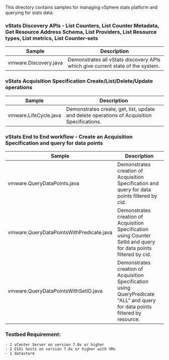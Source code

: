 This directory contains samples for managing vSphere stats platform and querying for stats data:

### vStats Discovery APIs - List Counters, List Counter Metadata, Get Resource Address Schema, List Providers, List Resource types, List metrics, List Counter-sets
Sample                                                                      | Description
----------------------------------------------------------------------------|----------------------------------------------------------------------------------------------------------
vmware.Discovery.java                           | Demonstrates all vStats discovery APIs which give current state of the system.


### vStats Acquisition Specification Create/List/Delete/Update operations
Sample                                                                      | Description
----------------------------------------------------------------------------|----------------------------------------------------------------------------------------------------------------
vmware.LifeCycle.java                       | Demonstrates create, get, list, update and delete operations of Acquisition Specifications.


### vStats End to End workflow - Create an Acquisition Specification and query for data points
Sample                                                                      | Description
----------------------------------------------------------------------------|----------------------------------------------------------------------------------------------------------
vmware.QueryDataPoints.java                     | Demonstrates creation of Acquisition Specification and query for data points filtered by cid.
vmware.QueryDataPointsWithPredicate.java        | Demonstrates creation of Acquisition Specification using Counter SetId and query for data points filtered by cid.
vmware.QueryDataPointsWithSetID.java            | Demonstrates creation of Acquisition Specification using QueryPredicate "ALL" and query for data points filtered by resource.


### Testbed Requirement:
    - 1 vCenter Server on version 7.0x or higher
    - 2 ESXi hosts on version 7.0x or higher with VMs
    - 1 datastore